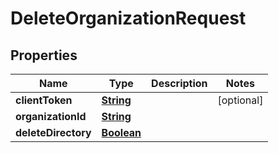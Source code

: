 

# DeleteOrganizationRequest


## Properties

| Name | Type | Description | Notes |
|------------ | ------------- | ------------- | -------------|
|**clientToken** | [**String**](String.md) |  |  [optional] |
|**organizationId** | [**String**](String.md) |  |  |
|**deleteDirectory** | [**Boolean**](Boolean.md) |  |  |



